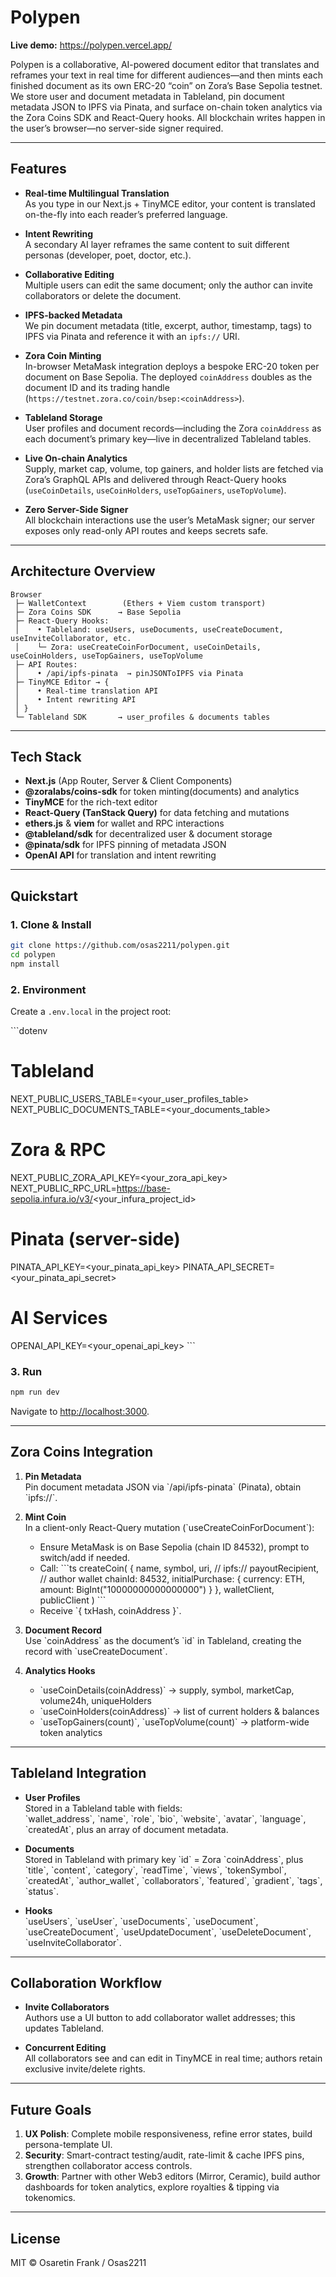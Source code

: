 # Polypen

**Live demo:** https://polypen.vercel.app/

Polypen is a collaborative, AI-powered document editor that translates and reframes your text in real time for different audiences—and then mints each finished document as its own ERC-20 “coin” on Zora’s Base Sepolia testnet. We store user and document metadata in Tableland, pin document metadata JSON to IPFS via Pinata, and surface on-chain token analytics via the Zora Coins SDK and React-Query hooks. All blockchain writes happen in the user’s browser—no server-side signer required.

---

## Features

- **Real-time Multilingual Translation**  
  As you type in our Next.js + TinyMCE editor, your content is translated on-the-fly into each reader’s preferred language.

- **Intent Rewriting**  
  A secondary AI layer reframes the same content to suit different personas (developer, poet, doctor, etc.).

- **Collaborative Editing**  
  Multiple users can edit the same document; only the author can invite collaborators or delete the document.

- **IPFS-backed Metadata**  
  We pin document metadata (title, excerpt, author, timestamp, tags) to IPFS via Pinata and reference it with an `ipfs://` URI.

- **Zora Coin Minting**  
  In-browser MetaMask integration deploys a bespoke ERC-20 token per document on Base Sepolia. The deployed `coinAddress` doubles as the document ID and its trading handle (`https://testnet.zora.co/coin/bsep:<coinAddress>`).

- **Tableland Storage**  
  User profiles and document records—including the Zora `coinAddress` as each document’s primary key—live in decentralized Tableland tables.

- **Live On-chain Analytics**  
  Supply, market cap, volume, top gainers, and holder lists are fetched via Zora’s GraphQL APIs and delivered through React-Query hooks (`useCoinDetails`, `useCoinHolders`, `useTopGainers`, `useTopVolume`).

- **Zero Server-Side Signer**  
  All blockchain interactions use the user’s MetaMask signer; our server exposes only read-only API routes and keeps secrets safe.

---

## Architecture Overview

```
Browser
 ├─ WalletContext        (Ethers + Viem custom transport)
 ├─ Zora Coins SDK      → Base Sepolia
 ├─ React-Query Hooks:
 │    • Tableland: useUsers, useDocuments, useCreateDocument, useInviteCollaborator, etc.
 │    └─ Zora: useCreateCoinForDocument, useCoinDetails, useCoinHolders, useTopGainers, useTopVolume
 ├─ API Routes:
 │    • /api/ipfs-pinata  → pinJSONToIPFS via Pinata
 ├─ TinyMCE Editor → {
 │    • Real-time translation API
 │    • Intent rewriting API
 │ }
 └─ Tableland SDK       → user_profiles & documents tables

```

---

## Tech Stack

- **Next.js** (App Router, Server & Client Components)
- **@zoralabs/coins-sdk** for token minting(documents) and analytics
- **TinyMCE** for the rich-text editor
- **React-Query (TanStack Query)** for data fetching and mutations
- **ethers.js** & **viem** for wallet and RPC interactions
- **@tableland/sdk** for decentralized user & document storage
- **@pinata/sdk** for IPFS pinning of metadata JSON
- **OpenAI API** for translation and intent rewriting

---

## Quickstart

### 1. Clone & Install

```bash
git clone https://github.com/osas2211/polypen.git
cd polypen
npm install
```

### 2. Environment

Create a `.env.local` in the project root:

\`\`\`dotenv

# Tableland

NEXT_PUBLIC_USERS_TABLE=<your_user_profiles_table>
NEXT_PUBLIC_DOCUMENTS_TABLE=<your_documents_table>

# Zora & RPC

NEXT_PUBLIC_ZORA_API_KEY=<your_zora_api_key>
NEXT_PUBLIC_RPC_URL=https://base-sepolia.infura.io/v3/<your_infura_project_id>

# Pinata (server-side)

PINATA_API_KEY=<your_pinata_api_key>
PINATA_API_SECRET=<your_pinata_api_secret>

# AI Services

OPENAI_API_KEY=<your_openai_api_key>
\`\`\`

### 3. Run

```bash
npm run dev
```

Navigate to [http://localhost:3000](http://localhost:3000).

---

## Zora Coins Integration

1. **Pin Metadata**  
   Pin document metadata JSON via \`/api/ipfs-pinata\` (Pinata), obtain \`ipfs://<CID>\`.

2. **Mint Coin**  
    In a client-only React-Query mutation (\`useCreateCoinForDocument\`):

   - Ensure MetaMask is on Base Sepolia (chain ID 84532), prompt to switch/add if needed.
   - Call:
     \`\`\`ts
     createCoin(
     {
     name,
     symbol,
     uri, // ipfs://<CID>
     payoutRecipient, // author wallet
     chainId: 84532,
     initialPurchase: { currency: ETH, amount: BigInt("10000000000000000") }
     },
     walletClient,
     publicClient
     )
     \`\`\`
   - Receive \`{ txHash, coinAddress }\`.

3. **Document Record**  
   Use \`coinAddress\` as the document’s \`id\` in Tableland, creating the record with \`useCreateDocument\`.

4. **Analytics Hooks**
   - \`useCoinDetails(coinAddress)\` → supply, symbol, marketCap, volume24h, uniqueHolders
   - \`useCoinHolders(coinAddress)\` → list of current holders & balances
   - \`useTopGainers(count)\`, \`useTopVolume(count)\` → platform-wide token analytics

---

## Tableland Integration

- **User Profiles**  
  Stored in a Tableland table with fields:  
  \`wallet_address\`, \`name\`, \`role\`, \`bio\`, \`website\`, \`avatar\`, \`language\`, \`createdAt\`, plus an array of document metadata.

- **Documents**  
  Stored in Tableland with primary key \`id\` = Zora \`coinAddress\`, plus \`title\`, \`content\`, \`category\`, \`readTime\`, \`views\`, \`tokenSymbol\`, \`createdAt\`, \`author_wallet\`, \`collaborators\`, \`featured\`, \`gradient\`, \`tags\`, \`status\`.

- **Hooks**  
  \`useUsers\`, \`useUser\`, \`useDocuments\`, \`useDocument\`, \`useCreateDocument\`, \`useUpdateDocument\`, \`useDeleteDocument\`, \`useInviteCollaborator\`.

---

## Collaboration Workflow

- **Invite Collaborators**  
  Authors use a UI button to add collaborator wallet addresses; this updates Tableland.

- **Concurrent Editing**  
  All collaborators see and can edit in TinyMCE in real time; authors retain exclusive invite/delete rights.

---

## Future Goals

1. **UX Polish**: Complete mobile responsiveness, refine error states, build persona-template UI.
2. **Security**: Smart-contract testing/audit, rate-limit & cache IPFS pins, strengthen collaborator access controls.
3. **Growth**: Partner with other Web3 editors (Mirror, Ceramic), build author dashboards for token analytics, explore royalties & tipping via tokenomics.

---

## License

MIT © Osaretin Frank / Osas2211
